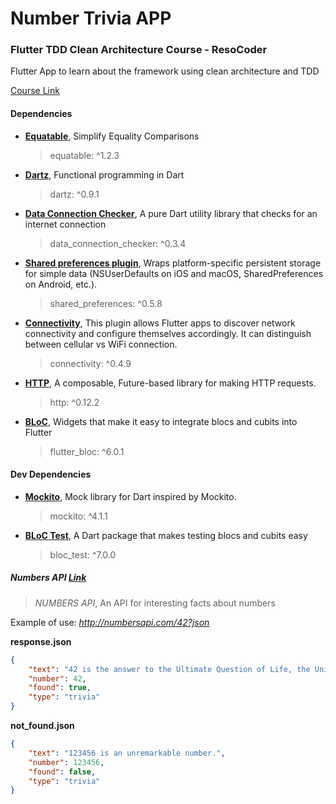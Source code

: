 # Number Trivia APP

### Flutter TDD Clean Architecture Course - ResoCoder

Flutter App to learn about the framework using clean architecture and TDD

[Course Link](https://resocoder.com/category/tutorials/flutter/tdd-clean-architecture/)

#### Dependencies
- [**Equatable**](https://pub.dev/packages/equatable), Simplify Equality Comparisons
    > equatable: ^1.2.3
- [**Dartz**](https://pub.dev/packages/dartz), Functional programming in Dart
    > dartz: ^0.9.1
- [**Data Connection Checker**](https://pub.dev/packages/data_connection_checker), A pure Dart utility library that checks for an internet connection
    > data_connection_checker: ^0.3.4
- [**Shared preferences plugin**](https://pub.dev/packages/shared_preferences), Wraps platform-specific persistent storage for simple data (NSUserDefaults on iOS and macOS, SharedPreferences on Android, etc.).
    > shared_preferences: ^0.5.8
- [**Connectivity**](https://pub.dev/packages/connectivity), This plugin allows Flutter apps to discover network connectivity and configure themselves accordingly. It can distinguish between cellular vs WiFi connection.
    > connectivity: ^0.4.9
- [**HTTP**](https://pub.dev/packages/http), A composable, Future-based library for making HTTP requests.
    > http: ^0.12.2
- [**BLoC**](https://pub.dev/packages/flutter_bloc), Widgets that make it easy to integrate blocs and cubits into Flutter
    > flutter_bloc: ^6.0.1

#### Dev Dependencies
- [**Mockito**](https://pub.dev/packages/mockito), Mock library for Dart inspired by Mockito.
    > mockito: ^4.1.1
- [**BLoC Test**](https://pub.dev/packages/bloc_test), A Dart package that makes testing blocs and cubits easy
    > bloc_test: ^7.0.0


##### Numbers API [Link](http://numbersapi.com/#42)
>  *NUMBERS API*, An API for interesting facts about numbers

Example of use: *http://numbersapi.com/42?json*

__response.json__
```json
{
    "text": "42 is the answer to the Ultimate Question of Life, the Universe, and Everything.",
    "number": 42,
    "found": true,
    "type": "trivia"
}
```
__not_found.json__
```json
{
    "text": "123456 is an unremarkable number.",
    "number": 123456,
    "found": false,
    "type": "trivia"
}
```


